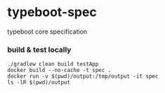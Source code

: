 # typeboot-spec
typeboot core specification

### build & test locally
```
./gradlew clean build testApp
docker build --no-cache -t spec .
docker run -v $(pwd)/output:/tmp/output -it spec
ls -lR $(pwd)/output
```
